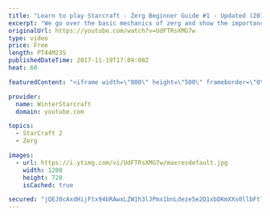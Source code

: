 ```yaml
---
title: "Learn to play Starcraft - Zerg Beginner Guide #1 - Updated (2017)"
excerpt: "We go over the basic mechanics of zerg and show the importance of understanding at least some of what your opponent is doing.  This guide is meant for players with an understanding of the objectives of starcraft but without any strong direction or gameplan, especially for each specific race! -- Watch"
originalUrl: https://youtube.com/watch?v=UdFTRsXMG7w
type: video
price: Free
length: PT44M23S
publishedDateTime: 2017-11-19T17:09:08Z
heat: 60

featuredContent: "<iframe width=\"800\" height=\"500\" frameborder=\"0\" src=\"https://www.youtube.com/embed/UdFTRsXMG7w\" allow=\"accelerometer; autoplay; encrypted-media; gyroscope; picture-in-picture\" allowfullscreen></iframe>"

provider:
  name: WinterStarcraft
  domain: youtube.com

topics:
  - StarCraft 2
  - Zerg

images:
  - url: https://i.ytimg.com/vi/UdFTRsXMG7w/maxresdefault.jpg
    width: 1280
    height: 720
    isCached: true

secured: "jQEJ0cAxdHijFtx94bRAwxLZW1h3lJPmx1bnLdeze5e2Q1xbDKmXXs0llbFtlrHELcMsSfDjZydUsiYY7xDbJXh4j2XHvB3k30osrxzu/XGdYWcoBrf2X7ehcjMdCMfARkSUbw4SybkZgVmQI2SrlkjCfjBXb9xIi+oyXvBDJkXf/c0y+oL1fj7Jn/MwwE3t1yE+oSBWLa7po8m8DcJ9uOFHb1CDpmL254cV/Jn+PYvk8dJoAPYYoCw8pxmE0bmjtJF4eazoy0LRsWK3JNM77+5vXYtK+AVLjLChs+9sWpGOceE5SEuMgNOWM2FzI8G55IS2VvDmvOm8DmCRWnd634dVvEZzd+s3y8gDyQAXxN/tdLZ7RwT6LL2brleozE4t6Q4ue/BWSQ9ZCJs9VGeGhuBxCVTcJGhaOdwn7ApLEDSeQ1dhyKKHEMhUFRKSQM+L;kqjJnB6A4RMoYhKYY2NPrQ=="
---
```


